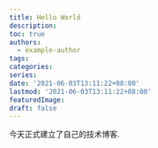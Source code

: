 ```yaml
---
title: Hello World
description:
toc: true
authors:
  - example-author
tags:
categories:
series:
date: '2021-06-03T13:11:22+08:00'
lastmod: '2021-06-03T13:11:22+08:00'
featuredImage:
draft: false
---
```


今天正式建立了自己的技术博客.

<!--more-->

<!--
Please include the Mermaid diagram as below. Every mermaid chart/graph/diagram definition, has to have separate `<div>` tags.

In order to render the HTML code in the Markdown file correctly, please make sure that `markup.goldmark.renderer.unsafe` in `config.yaml` is true.

Here is one mermaid diagram:-->
